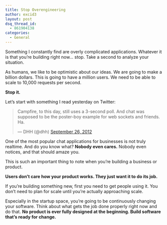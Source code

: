 ```yaml
---
title: Stop Overengineering
author: excid3
layout: post
dsq_thread_id:
  - 861904138
categories:
  - General
---
```

Something I constantly find are overly complicated applications. Whatever it is that you’re building right now… stop. Take a second to analyze your situation.

As humans, we like to be optimistic about our ideas. We are going to make a billion dollars. This is going to have a million users. We need to be able to scale to 10,000 requests per second.

**Stop it.**

Let’s start with something I read yesterday on Twitter:

> Campfire, to this day, still uses a 3-second poll. And chat was supposed to be the poster-boy example for web sockets and friends. Ha.
>
> — DHH (@dhh) [September 26, 2012][1]

One of the most popular chat applications for businesses is not truly realtime. And do you know what? **Nobody even cares.** Nobody even notices, and that should amaze you.

This is such an important thing to note when you’re building a business or product.

**Users don’t care how your product works. They just want it to do its job.**

If you’re building something new, first you need to get people using it. You don’t need to plan for scale until you’re actually approaching scale.

Especially in the startup space, you’re going to be continuously changing your software. Think about what gets the job done properly right now and do that. **No product is ever fully designed at the beginning. Build software that’s ready for change.**

   [1]: https://twitter.com/dhh/status/251006155906752513
